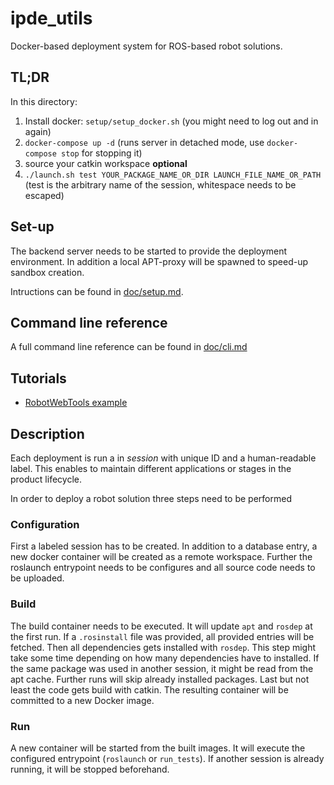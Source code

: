 # ipde_utils

Docker-based deployment system for ROS-based robot solutions.

## TL;DR

In this directory:

1. Install docker: `setup/setup_docker.sh` (you might need to log out and in again)
1. `docker-compose up -d` (runs server in detached mode, use `docker-compose stop` for stopping it)
1. source your catkin workspace **optional**
1. `./launch.sh test YOUR_PACKAGE_NAME_OR_DIR LAUNCH_FILE_NAME_OR_PATH` (test is the arbitrary name of the session, whitespace needs to be escaped)


## Set-up

The backend server needs to be started to provide the deployment environment.
In addition a local APT-proxy will be spawned to speed-up sandbox creation.

Intructions can be found in [doc/setup.md](doc/setup.md).

## Command line reference

A full command line reference can be found in [doc/cli.md](doc/cli.md)

## Tutorials

* [RobotWebTools example](doc/rwt_tutorial.md)

## Description

Each deployment is run a in *session* with unique ID and a human-readable label.
This enables to maintain different applications or stages in the product lifecycle.

In order to deploy a robot solution three steps need to be performed

### Configuration

First a labeled session has to be created. In addition to  a database entry, a new docker container will be created as a remote workspace.
Further the roslaunch entrypoint needs to be configures and all source code needs to be uploaded.

### Build

The build container needs to be executed. It will update `apt` and `rosdep` at the first run.
If a `.rosinstall` file was provided, all provided entries will be fetched.
Then all dependencies gets installed with `rosdep`. This step might take some time depending on how many dependencies have to installed.
If the same package was used in another session, it might be read from the apt cache. Further runs will skip already installed packages.
Last but not least the code gets build with catkin.
The resulting container will be committed to a new Docker image.

### Run

A new container will be started from the built images.
It will execute the configured entrypoint (`roslaunch` or `run_tests`).
If another session is already running, it will be stopped beforehand.
